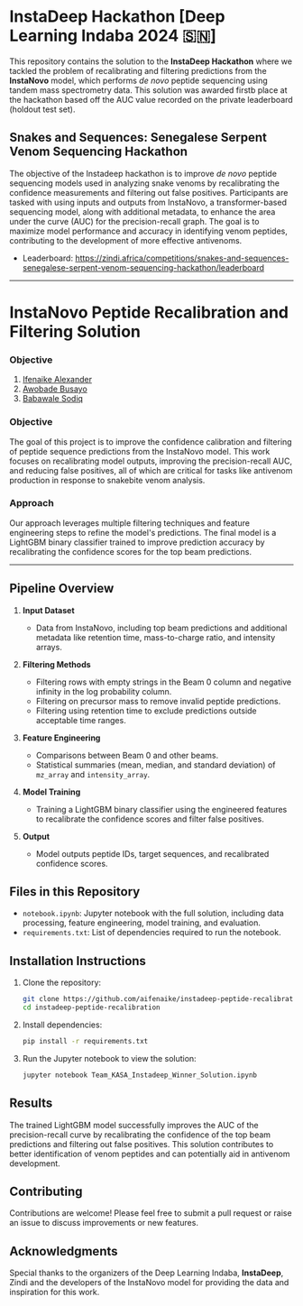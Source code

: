# InstaDeep Hackathon [Deep Learning Indaba 2024 🇸🇳]

This repository contains the solution to the **InstaDeep Hackathon** where we tackled the problem of recalibrating and filtering predictions from the **InstaNovo** model, which performs _de novo_ peptide sequencing using tandem mass spectrometry data. This solution was awarded firstb place at the hackathon based off the AUC value recorded on the private leaderboard (holdout test set).

## Snakes and Sequences: Senegalese Serpent Venom Sequencing Hackathon

The objective of the Instadeep hackathon is to improve _de novo_ peptide sequencing models used in analyzing snake venoms by recalibrating the confidence measurements and filtering out false positives. Participants are tasked with using inputs and outputs from InstaNovo, a transformer-based sequencing model, along with additional metadata, to enhance the area under the curve (AUC) for the precision-recall graph. The goal is to maximize model performance and accuracy in identifying venom peptides, contributing to the development of more effective antivenoms.

- Leaderboard: https://zindi.africa/competitions/snakes-and-sequences-senegalese-serpent-venom-sequencing-hackathon/leaderboard

---
  
# **InstaNovo Peptide Recalibration and Filtering Solution**


### **Objective**
1. [Ifenaike Alexander](https://www.linkedin.com/in/alexander-ifenaike/)
2. [Awobade Busayo](https://www.linkedin.com/in/busayo-awobade-107a94175/)
3. [Babawale Sodiq](https://www.linkedin.com/in/sodiq-babawale-266a78220/)

### **Objective**

The goal of this project is to improve the confidence calibration and filtering of peptide sequence predictions from the InstaNovo model. This work focuses on recalibrating model outputs, improving the precision-recall AUC, and reducing false positives, all of which are critical for tasks like antivenom production in response to snakebite venom analysis.

### **Approach**

Our approach leverages multiple filtering techniques and feature engineering steps to refine the model's predictions. The final model is a LightGBM binary classifier trained to improve prediction accuracy by recalibrating the confidence scores for the top beam predictions.

---

## **Pipeline Overview**

1. **Input Dataset**
   - Data from InstaNovo, including top beam predictions and additional metadata like retention time, mass-to-charge ratio, and intensity arrays.

2. **Filtering Methods**
   - Filtering rows with empty strings in the Beam 0 column and negative infinity in the log probability column.
   - Filtering on precursor mass to remove invalid peptide predictions.
   - Filtering using retention time to exclude predictions outside acceptable time ranges.

3. **Feature Engineering**
   - Comparisons between Beam 0 and other beams.
   - Statistical summaries (mean, median, and standard deviation) of `mz_array` and `intensity_array`.

4. **Model Training**
   - Training a LightGBM binary classifier using the engineered features to recalibrate the confidence scores and filter false positives.

5. **Output**
   - Model outputs peptide IDs, target sequences, and recalibrated confidence scores.

## **Files in this Repository**

- `notebook.ipynb`: Jupyter notebook with the full solution, including data processing, feature engineering, model training, and evaluation.
- `requirements.txt`: List of dependencies required to run the notebook.

## **Installation Instructions**

1. Clone the repository:
    ```bash
    git clone https://github.com/aifenaike/instadeep-peptide-recalibration.git
    cd instadeep-peptide-recalibration
    ```

2. Install dependencies:
    ```bash
    pip install -r requirements.txt
    ```

3. Run the Jupyter notebook to view the solution:
    ```bash
    jupyter notebook Team_KASA_Instadeep_Winner_Solution.ipynb
    ```

## **Results**

The trained LightGBM model successfully improves the AUC of the precision-recall curve by recalibrating the confidence of the top beam predictions and filtering out false positives. This solution contributes to better identification of venom peptides and can potentially aid in antivenom development.

## **Contributing**

Contributions are welcome! Please feel free to submit a pull request or raise an issue to discuss improvements or new features.

## **Acknowledgments**

Special thanks to the organizers of the Deep Learning Indaba, **InstaDeep**, Zindi and the developers of the InstaNovo model for providing the data and inspiration for this work.



